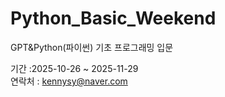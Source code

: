 # Python_Basic_Weekend
GPT&amp;Python(파이썬) 기초 프로그래밍 입문

기간 :2025-10-26 ~ 2025-11-29     
연락처 : kennysy@naver.com 

